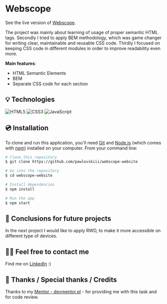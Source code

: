 # Webscope

See the live version of [Webscope](https://pawlovskiii.github.io/webscope-website/).

The project was mainly about learning of usage of proper semantic HTML tags.
Secondly I tried to apply BEM methodology, which was game changer for writing clear, maintainable and reusable CSS code.
Thirdly I focused on keeping CSS code in different modules in order to improve readability even more.

**Main features**:

- HTML Semantic Elements
- BEM
- Separate CSS code for each section

## 💡 Technologies

![HTML5](https://img.shields.io/badge/html5-%23E34F26.svg?style=for-the-badge&logo=html5&logoColor=white)
![CSS3](https://img.shields.io/badge/css3-%231572B6.svg?style=for-the-badge&logo=css3&logoColor=white)
![JavaScript](https://img.shields.io/badge/javascript-%23323330.svg?style=for-the-badge&logo=javascript&logoColor=%23F7DF1E)


## 💿 Installation

To clone and run this application, you'll need [Git](https://git-scm.com) and [Node.js](https://nodejs.org/en/download/) (which comes with [npm](http://npmjs.com)) installed on your computer. From your command line:

```bash
# Clone this repository
$ git clone https://github.com/pawlovskiii/webscope-website

# Go into the repository
$ cd webscope-website

# Install dependencies
$ npm install 

# Run the app
$ npm start
```

## 💭 Conclusions for future projects

In the next project I would like to apply RWD, to make it more accessible on different type of devices.


## 🙋‍♂️ Feel free to contact me

Find me on [LinkedIn](https://www.linkedin.com/in/jakub-paw%C5%82owski-921b74216/) :)



## 👏 Thanks / Special thanks / Credits

Thanks to my [Mentor - devmentor.pl](https://devmentor.pl/) - for providing me with this task and for code review.

